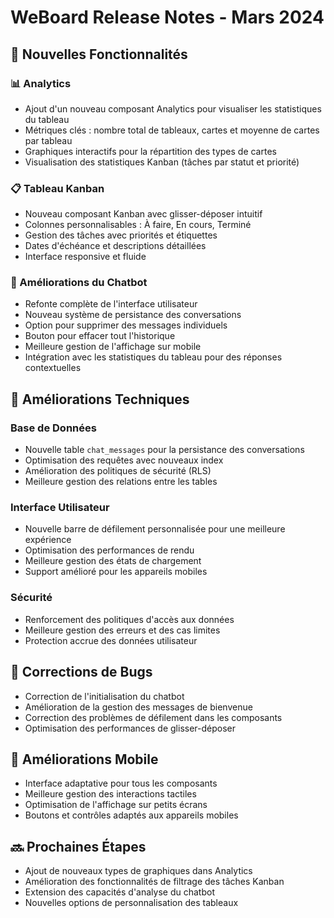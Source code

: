 # WeBoard Release Notes - Mars 2024

## 🌟 Nouvelles Fonctionnalités

### 📊 Analytics
- Ajout d'un nouveau composant Analytics pour visualiser les statistiques du tableau
- Métriques clés : nombre total de tableaux, cartes et moyenne de cartes par tableau
- Graphiques interactifs pour la répartition des types de cartes
- Visualisation des statistiques Kanban (tâches par statut et priorité)

### 📋 Tableau Kanban
- Nouveau composant Kanban avec glisser-déposer intuitif
- Colonnes personnalisables : À faire, En cours, Terminé
- Gestion des tâches avec priorités et étiquettes
- Dates d'échéance et descriptions détaillées
- Interface responsive et fluide

### 💬 Améliorations du Chatbot
- Refonte complète de l'interface utilisateur
- Nouveau système de persistance des conversations
- Option pour supprimer des messages individuels
- Bouton pour effacer tout l'historique
- Meilleure gestion de l'affichage sur mobile
- Intégration avec les statistiques du tableau pour des réponses contextuelles

## 🔧 Améliorations Techniques

### Base de Données
- Nouvelle table `chat_messages` pour la persistance des conversations
- Optimisation des requêtes avec nouveaux index
- Amélioration des politiques de sécurité (RLS)
- Meilleure gestion des relations entre les tables

### Interface Utilisateur
- Nouvelle barre de défilement personnalisée pour une meilleure expérience
- Optimisation des performances de rendu
- Meilleure gestion des états de chargement
- Support amélioré pour les appareils mobiles

### Sécurité
- Renforcement des politiques d'accès aux données
- Meilleure gestion des erreurs et des cas limites
- Protection accrue des données utilisateur

## 🐛 Corrections de Bugs
- Correction de l'initialisation du chatbot
- Amélioration de la gestion des messages de bienvenue
- Correction des problèmes de défilement dans les composants
- Optimisation des performances de glisser-déposer

## 📱 Améliorations Mobile
- Interface adaptative pour tous les composants
- Meilleure gestion des interactions tactiles
- Optimisation de l'affichage sur petits écrans
- Boutons et contrôles adaptés aux appareils mobiles

## 🔜 Prochaines Étapes
- Ajout de nouveaux types de graphiques dans Analytics
- Amélioration des fonctionnalités de filtrage des tâches Kanban
- Extension des capacités d'analyse du chatbot
- Nouvelles options de personnalisation des tableaux
